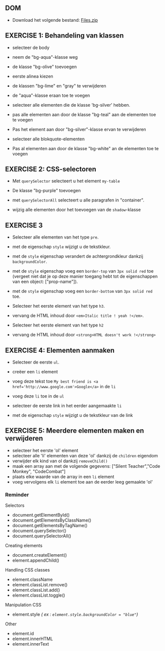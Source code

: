 ## DOM

- Download het volgende bestand: [Files.zip](files.zip)

## EXERCISE 1: Behandeling van klassen

- selecteer de body 
- neem de "bg-aqua"-klasse weg
- de klasse "bg-olive" toevoegen

- eerste alinea kiezen
- de klassen "bg-lime" en "gray" te verwijderen
- de "aqua"-klasse eraan toe te voegen

- selecteer alle elementen die de klasse 'bg-silver' hebben.
- pas alle elementen aan door de klasse "bg-teal" aan de elementen toe te voegen
- Pas het element aan door "bg-silver"-klasse ervan te verwijderen

- selecteer alle blokquote-elementen
- Pas al elementen aan door de klasse "bg-white" an de elementen toe te voegen

## EXERCISE 2: CSS-selectoren

- Met `querySelector` selecteert u het element `my-table`
- De klasse "bg-purple" toevoegen

- met `querySelectorAll` selecteert u alle paragrafen in "container".
- wijzig alle elementen door het toevoegen van de `shadow`-klasse

## EXERCISE 3

- Selecteer alle elementen van het type `pre`.
- met de eigenschap `style` wijzigt u de tekstkleur.
- met de `style` eigenschap verandert de achtergrondkleur dankzij `backgroundColor`.

- met de `style` eigenschap voeg een `border-top` van `3px solid red`  toe (vergeet niet dat je op deze manier toegang hebt tot de eigenschappen van een object: ["prop-name"]).
- met de `style` eigenschap voeg een `border-bottom` van `3px solid red` toe.

- Selecteer het eerste element van het type `h3`.
- vervang de HTML inhoud door `<em>Italic title ! yeah !</em>`.

- Selecteer het eerste element van het type `h2`
- vervang de HTML inhoud door `<strong>HTML doesn't work !</strong>`


## EXERCISE 4: Elementen aanmaken

- Selecteer de eerste `ul`.
- creëer een `li` element
- voeg deze tekst toe `My best friend is <a href='http://www.google.com'>Google</a>` in de `li`
- voeg deze `li` toe in de `ul`

- selecteer de eerste link in het eerder aangemaakte `li`
- met de eigenschap `style` wijzigt u de tekstkleur van de link


## EXERCISE 5: Meerdere elementen maken en verwijderen

- selecteer het eerste 'ol' element
- selecteer alle 'li' elementen van deze 'ol' dankzij de `children` eigendom
- verwijder elk kind van ol dankzij `removeChild()`
- maak een array aan met de volgende gegevens: ["Silent Teacher","Code Monkey", "CodeCombat"]
- plaats elke waarde van de array in een `li` element
- voeg vervolgens elk `li` element toe aan de eerder leeg gemaakte 'ol'

### Reminder

Selectors
- document.getElementById()
- document.getElementsByClassName()
- document.getElementsByTagName()
- document.querySelector()
- document.querySelectorAll()

Creating elements
- document.createElement()
- element.appendChild()

Handling CSS classes
- element.className
- element.classList.remove()
- element.classList.add()
- element.classList.toggle()

Manipulation CSS
- element.style _( ex : `element.style.backgroundColor = "blue"`)_

Other
- element.id
- element.innerHTML
- element.innerText
